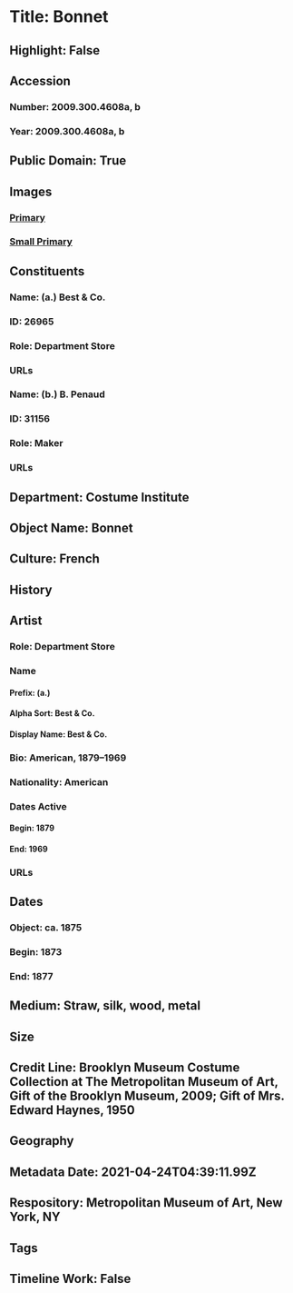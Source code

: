 # Title: Bonnet
## Highlight: False
## Accession
### Number: 2009.300.4608a, b
### Year: 2009.300.4608a, b
## Public Domain: True
## Images
### [Primary](https://images.metmuseum.org/CRDImages/ci/original/50.10.31a-b_CP2.jpg)
### [Small Primary](https://images.metmuseum.org/CRDImages/ci/web-large/50.10.31a-b_CP2.jpg)
## Constituents
### Name: (a.) Best &amp; Co.
### ID: 26965
### Role: Department Store
### URLs
### Name: (b.) B. Penaud
### ID: 31156
### Role: Maker
### URLs
## Department: Costume Institute
## Object Name: Bonnet
## Culture: French
## History
## Artist
### Role: Department Store
### Name
#### Prefix: (a.)
#### Alpha Sort: Best & Co.
#### Display Name: Best & Co.
### Bio: American, 1879–1969
### Nationality: American
### Dates Active
#### Begin: 1879
#### End: 1969
### URLs
## Dates
### Object: ca. 1875
### Begin: 1873
### End: 1877
## Medium: Straw, silk, wood, metal
## Size
## Credit Line: Brooklyn Museum Costume Collection at The Metropolitan Museum of Art, Gift of the Brooklyn Museum, 2009; Gift of Mrs. Edward Haynes, 1950
## Geography
## Metadata Date: 2021-04-24T04:39:11.99Z
## Respository: Metropolitan Museum of Art, New York, NY
## Tags
## Timeline Work: False